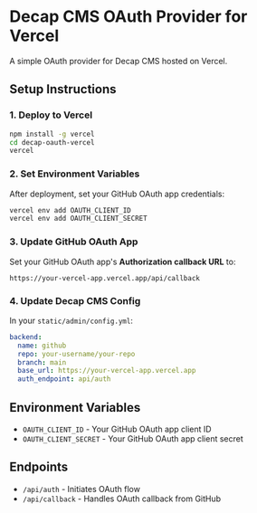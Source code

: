 # Decap CMS OAuth Provider for Vercel

A simple OAuth provider for Decap CMS hosted on Vercel.

## Setup Instructions

### 1. Deploy to Vercel

```bash
npm install -g vercel
cd decap-oauth-vercel
vercel
```

### 2. Set Environment Variables

After deployment, set your GitHub OAuth app credentials:

```bash
vercel env add OAUTH_CLIENT_ID
vercel env add OAUTH_CLIENT_SECRET
```

### 3. Update GitHub OAuth App

Set your GitHub OAuth app's **Authorization callback URL** to:
```
https://your-vercel-app.vercel.app/api/callback
```

### 4. Update Decap CMS Config

In your `static/admin/config.yml`:

```yaml
backend:
  name: github
  repo: your-username/your-repo
  branch: main
  base_url: https://your-vercel-app.vercel.app
  auth_endpoint: api/auth
```

## Environment Variables

- `OAUTH_CLIENT_ID` - Your GitHub OAuth app client ID
- `OAUTH_CLIENT_SECRET` - Your GitHub OAuth app client secret

## Endpoints

- `/api/auth` - Initiates OAuth flow
- `/api/callback` - Handles OAuth callback from GitHub 